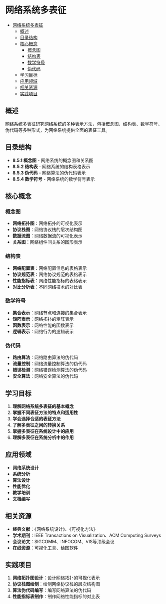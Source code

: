 # 网络系统多表征


<!-- TOC START -->

- [网络系统多表征](#网络系统多表征)
  - [概述](#概述)
  - [目录结构](#目录结构)
  - [核心概念](#核心概念)
    - [概念图](#概念图)
    - [结构表](#结构表)
    - [数学符号](#数学符号)
    - [伪代码](#伪代码)
  - [学习目标](#学习目标)
  - [应用领域](#应用领域)
  - [相关资源](#相关资源)
  - [实践项目](#实践项目)

<!-- TOC END -->

## 概述

网络系统多表征研究网络系统的多种表示方法，包括概念图、结构表、数学符号、伪代码等多种形式，为网络系统提供全面的表征工具。

## 目录结构

- **8.5.1 概念图** - 网络系统的概念图和关系图
- **8.5.2 结构表** - 网络系统的结构表格表示
- **8.5.3 伪代码** - 网络算法的伪代码表示
- **8.5.4 数学符号** - 网络系统的数学符号表示

## 核心概念

### 概念图

- **网络拓扑图**：网络拓扑的可视化表示
- **协议栈图**：网络协议栈的层次结构图
- **数据流图**：网络数据流的可视化表示
- **关系图**：网络组件间关系的图形表示

### 结构表

- **网络配置表**：网络配置信息的表格表示
- **协议规范表**：网络协议规范的表格表示
- **性能指标表**：网络性能指标的表格表示
- **对比分析表**：不同网络技术的对比表

### 数学符号

- **集合表示**：网络节点和连接的集合表示
- **矩阵表示**：网络拓扑的矩阵表示
- **函数表示**：网络性能的函数表示
- **逻辑表示**：网络行为的逻辑表示

### 伪代码

- **路由算法**：网络路由算法的伪代码
- **流量控制**：网络流量控制算法的伪代码
- **错误检测**：网络错误检测算法的伪代码
- **安全算法**：网络安全算法的伪代码

## 学习目标

1. **理解网络系统多表征的基本概念**
2. **掌握不同表征方法的特点和适用性**
3. **学会选择合适的表征方法**
4. **了解多表征之间的转换关系**
5. **掌握多表征在系统设计中的应用**
6. **理解多表征在系统分析中的作用**

## 应用领域

- **网络系统设计**
- **系统分析**
- **算法设计**
- **性能优化**
- **教学培训**
- **文档编写**

## 相关资源

- **经典文献**：《网络系统设计》、《可视化方法》
- **学术期刊**：IEEE Transactions on Visualization、ACM Computing Surveys
- **会议论文**：SIGCOMM、INFOCOM、VIS等顶级会议
- **在线资源**：可视化工具、绘图软件

## 实践项目

1. **网络拓扑图设计**：设计网络拓扑的可视化表示
2. **协议栈图绘制**：绘制网络协议栈的层次结构图
3. **算法伪代码编写**：编写网络算法的伪代码
4. **性能指标表制作**：制作网络性能指标的对比表
